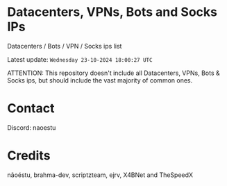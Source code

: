 # Datacenters, VPNs, Bots and Socks IPs
 
Datacenters / Bots / VPN / Socks ips list

Latest update: `Wednesday 23-10-2024 18:00:27 UTC` 

ATTENTION: This repository doesn't include all Datacenters, VPNs, Bots & Socks ips, 
but should include the vast majority of common ones.

# Contact
Discord: naoestu

# Credits
nãoéstu, brahma-dev, scriptzteam, ejrv, X4BNet and TheSpeedX
